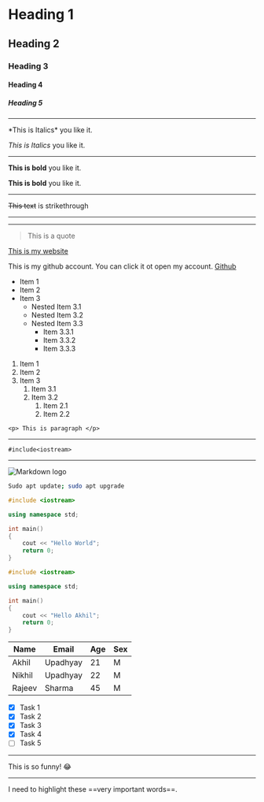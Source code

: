 <!-- Headings -->

# Heading 1

## Heading 2

### Heading 3

#### Heading 4

##### Heading 5

---
<!-- Italics -->

\*This is Italics\* you like it.

_This is Italics_ you like it.

---
<!-- Strong/Bold -->

**This is bold** you like it.

__This is bold__ you like it.

---
<!-- Strikethrough -->

~~This text~~ is strikethrough  

<!-- Horizontal Rule -->
___             
---

<!-- Blockquote -->

> This is a quote


<!-- Links -->

[This is my website](https://google.com "My Website")

This is my github account. You can click it ot open my account. [Github](https://github.com "My Github account")

<!-- UL -->

* Item 1
* Item 2
* Item 3
    * Nested Item 3.1
    * Nested Item 3.2
    * Nested Item 3.3
        * Item 3.3.1
        * Item 3.3.2
        * Item 3.3.3

<!-- OL -->

1. Item 1
2. Item 2
3. Item 3
   1. Item 3.1
   2. Item 3.2
      1. Item 2.1
      2. Item 2.2
   
<!-- Inline Code Block -->

`<p> This is paragraph </p>`

---
`#include<iostream>`

---
<!-- Images -->

![Markdown logo](https://markdown-here.com/img/icon256.png)


<!-- Code Blocks -->

```bash
Sudo apt update; sudo apt upgrade
```

```c++
#include <iostream>

using namespace std;

int main()
{
    cout << "Hello World"; 
    return 0;
}
```

```c++
#include <iostream>

using namespace std;

int main()
{
    cout << "Hello Akhil";
    return 0;
}
```

<!-- Tables -->

| Name |  Email | Age  | Sex    |
|------|--------|------|--------|
|Akhil | Upadhyay| 21  |    M   |
|Nikhil| Upadhyay| 22  |    M   |
|Rajeev| Sharma  | 45  |    M   |


<!-- Task list -->

* [x] Task 1
* [x] Task 2
* [x] Task 3
* [x] Task 4
* [ ] Task 5

---
<!-- Emoji -->

This is so funny! :joy: 

---
<!-- Highlight -->

I need to highlight these ==very important words==.

